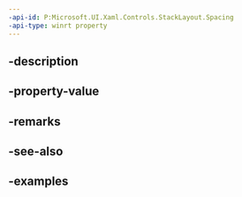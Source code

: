```yaml
---
-api-id: P:Microsoft.UI.Xaml.Controls.StackLayout.Spacing
-api-type: winrt property
---
```


## -description

## -property-value

## -remarks

## -see-also

## -examples

